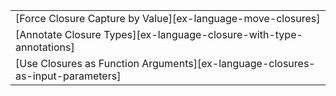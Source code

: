 ||
|--------|
| [Force Closure Capture by Value][ex-language-move-closures] |
| [Annotate Closure Types][ex-language-closure-with-type-annotations] |
| [Use Closures as Function Arguments][ex-language-closures-as-input-parameters] |
